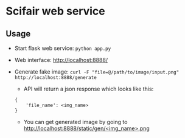 # Scifair web service

## Usage
- Start flask web service:
`python app.py`

- Web interface:
[http://localhost:8888/](http://localhost:8888/)

- Generate fake image:
    `curl -F "file=@/path/to/image/input.png" http://localhost:8888/generate`

    + API will return a json response which looks like this:
    ```
    {
        'file_name': <img_name>
    }
    ```
    + You can get generated image by going to [http://localhost:8888/static/gen/<img_name>.png](http://localhost:8888/static/gen/<img_name>.png)